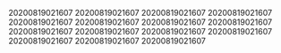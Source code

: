 20200819021607
20200819021607
20200819021607
20200819021607
20200819021607
20200819021607
20200819021607
20200819021607
20200819021607
20200819021607
20200819021607
20200819021607
20200819021607
20200819021607
20200819021607
